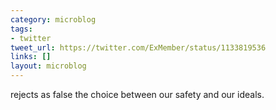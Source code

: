```yaml
---
category: microblog
tags:
- twitter
tweet_url: https://twitter.com/ExMember/status/1133819536
links: []
layout: microblog
---
```

rejects as false the choice between our safety and our ideals.
